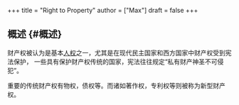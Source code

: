 +++
title = "Right to Property"
author = ["Max"]
draft = false
+++

## 概述 {#概述}

财产权被认为是基本[人权](human-right.md)之一，尤其是在现代民主国家和西方国家中财产权受到宪法保护，
一些具有保护财产权传统的国家，宪法往往规定“私有财产神圣不可侵犯”。

重要的传统财产权有物权，债权等。而诸如著作权，专利权等则被称为新型财产权。
